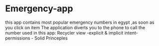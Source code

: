 # Emergency-app
this app contains most popular emergency numbers in egypt ,as soon as you click on item The application diverts you to the phone to call the number
used in this app:
Recycler view -explicit & implicit intent- permissions - Solid Princeples
